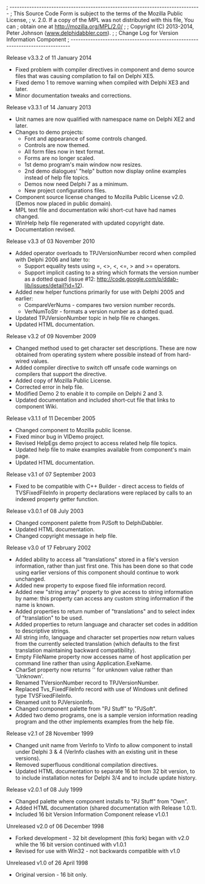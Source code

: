 ; ------------------------------------------------------------------------------
; This Source Code Form is subject to the terms of the Mozilla Public License,
; v. 2.0. If a copy of the MPL was not distributed with this file, You can
; obtain one at http://mozilla.org/MPL/2.0/
;
; Copyright (C) 2013-2014, Peter Johnson (www.delphidabbler.com).
;
; Change Log for Version Information Component
; ------------------------------------------------------------------------------

Release v3.3.2 of 11 January 2014
+ Fixed problem with compiler directives in component and demo source files that was causing compilation to fail on Delphi XE5.
+ Fixed demo 1 to remove warning when compiled with Delphi XE3 and later.
+ Minor documentation tweaks and corrections.

Release v3.3.1 of 14 January 2013
+ Unit names are now qualified with namespace name on Delphi XE2 and later.
+ Changes to demo projects:
  - Font and appearance of some controls changed.
  - Controls are now themed.
  - All form files now in text format.
  - Forms are no longer scaled.
  - 1st demo program's main window now resizes.
  - 2nd demo dialogues' "help" button now display online examples instead of help file topics.
  - Demos now need Delphi 7 as a minimum.
  - New project configurations files.
+ Component source license changed to Mozilla Public License v2.0. (Demos now placed in public domain).
+ MPL text file and documentation wiki short-cut have had names changed.
+ WinHelp help file regenerated with updated copyright date.
+ Documentation revised.

Release v3.3 of 03 November 2010
+ Added operator overloads to TPJVersionNumber record when compiled with Delphi 2006 and later to:
  - Support equality tests using =, <>, <, <=, > and >= operators.
  - Support implicit casting to a string which formats the version number as a dotted quad (issue #12: http://code.google.com/p/ddab-lib/issues/detail?id=12).
+ Added new helper functions primarily for use with Delphi 2005 and earlier:
  - CompareVerNums - compares two version number records.
  - VerNumToStr - formats a version number as a dotted quad.
+ Updated TPJVersionNumber topic in help file re changes.
+ Updated HTML documentation.

Release v3.2 of 09 November 2009
+ Changed method used to get character set descriptions. These are now obtained from operating system where possible instead of from hard-wired values.
+ Added compiler directive to switch off unsafe code warnings on compilers that support the directive.
+ Added copy of Mozilla Public License.
+ Corrected error in help file.
+ Modified Demo 2 to enable it to compile on Delphi 2 and 3.
+ Updated documentation and included short-cut file that links to component Wiki.

Release v3.1.1 of 11 December 2005
+ Changed component to Mozilla public license.
+ Fixed minor bug in VIDemo project.
+ Revised HelpEgs demo project to access related help file topics.
+ Updated help file to make examples available from component's main page.
+ Updated HTML documentation.

Release v3.1 of 07 September 2003
+ Fixed to be compatible with C++ Builder - direct access to fields of TVSFixedFileInfo in property declarations were replaced by calls to an indexed property getter function.

Release v3.0.1 of 08 July 2003
+ Changed component palette from PJSoft to DelphiDabbler.
+ Updated HTML documentation.
+ Changed copyright message in help file.

Release v3.0 of 17 February 2002
+ Added ability to access all "translations" stored in a file's version information, rather than just first one. This has been done so that code using earlier versions of this component should continue to work unchanged.
+ Added new property to expose fixed file information record.
+ Added new "string array" property to give access to string information by name: this property can access any custom string information if the name is known.
+ Added properties to return number of "translations" and to select index of "translation" to be used.
+ Added properties to return language and character set codes in addition to descriptive strings.
+ All string info, language and character set properties now return values from the currently selected translation (which defaults to the first translation maintaining backward compatibility).
+ Empty FileName property now accesses name of host application per command line rather than using Application.ExeName.
+ CharSet property now returns '' for unknown value rather than 'Unknown'.
+ Renamed TVersionNumber record to TPJVersionNumber.
+ Replaced Tvs_FixedFileInfo record with use of Windows unit defined type TVSFixedFileInfo.
+ Renamed unit to PJVersionInfo.
+ Changed component palette from "PJ Stuff" to "PJSoft".
+ Added two demo programs, one is a sample version information reading program and the other implements examples from the help file.

Release v2.1 of 28 November 1999
+ Changed unit name from VerInfo to VInfo to allow component to install under Delphi 3 & 4 (VerInfo clashes with an existing unit in these versions).
+ Removed superfluous conditional compilation directives.
+ Updated HTML documentation to separate 16 bit from 32 bit version, to to include installation notes for Delphi 3/4 and to include update history.

Release v2.0.1 of 08 July 1999
+ Changed palette where component installs to "PJ Stuff" from "Own".
+ Added HTML documentation (shared documentation with Release 1.0.1).
+ Included 16 bit Version Information Component release v1.0.1

Unreleased v2.0 of 06 December 1998
+ Forked development - 32 bit development (this fork) began with v2.0 while the 16 bit version continued with v1.0.1
+ Revised for use with Win32 - not backwards compatible with v1.0

Unreleased v1.0 of 26 April 1998
+ Original version - 16 bit only.
